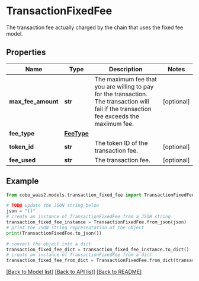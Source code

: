 # TransactionFixedFee

The transaction fee actually charged by the chain that uses the fixed fee model.

## Properties

Name | Type | Description | Notes
------------ | ------------- | ------------- | -------------
**max_fee_amount** | **str** | The maximum fee that you are willing to pay for the transaction. The transaction will fail if the transaction fee exceeds the maximum fee. | [optional] 
**fee_type** | [**FeeType**](FeeType.md) |  | 
**token_id** | **str** | The token ID of the transaction fee. | [optional] 
**fee_used** | **str** | The transaction fee. | [optional] 

## Example

```python
from cobo_waas2.models.transaction_fixed_fee import TransactionFixedFee

# TODO update the JSON string below
json = "{}"
# create an instance of TransactionFixedFee from a JSON string
transaction_fixed_fee_instance = TransactionFixedFee.from_json(json)
# print the JSON string representation of the object
print(TransactionFixedFee.to_json())

# convert the object into a dict
transaction_fixed_fee_dict = transaction_fixed_fee_instance.to_dict()
# create an instance of TransactionFixedFee from a dict
transaction_fixed_fee_from_dict = TransactionFixedFee.from_dict(transaction_fixed_fee_dict)
```
[[Back to Model list]](../README.md#documentation-for-models) [[Back to API list]](../README.md#documentation-for-api-endpoints) [[Back to README]](../README.md)


